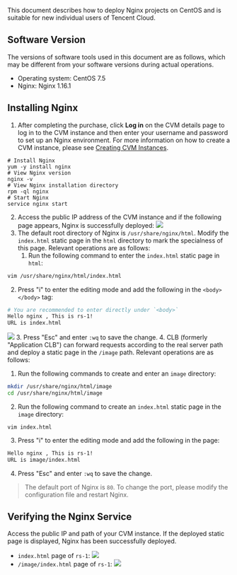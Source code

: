 This document describes how to deploy Nginx projects on CentOS and is suitable for new individual users of Tencent Cloud.
## Software Version
The versions of software tools used in this document are as follows, which may be different from your software versions during actual operations.
- Operating system: CentOS 7.5
- Nginx: Nginx 1.16.1

## Installing Nginx
1. After completing the purchase, click **Log in** on the CVM details page to log in to the CVM instance and then enter your username and password to set up an Nginx environment. For more information on how to create a CVM instance, please see [Creating CVM Instances](https://cloud.tencent.com/document/product/213/4855).
```
# Install Nginx
yum -y install nginx  
# View Nginx version
nginx -v
# View Nginx installation directory
rpm -ql nginx
# Start Nginx
service nginx start
```
2. Access the public IP address of the CVM instance and if the following page appears, Nginx is successfully deployed:
![](https://main.qcloudimg.com/raw/8807f9fd819eb93d46c5646ba3572fac.png)
3. The default root directory of Nginx is `/usr/share/nginx/html`. Modify the `index.html` static page in the `html` directory to mark the specialness of this page. Relevant operations are as follows:
   1. Run the following command to enter the `index.html` static page in `html`:
```bash
vim /usr/share/nginx/html/index.html
```
   2. Press "i" to enter the editing mode and add the following in the `<body></body>` tag:
```bash
# You are recommended to enter directly under `<body>`
Hello nginx , This is rs-1!
URL is index.html
```
![](https://main.qcloudimg.com/raw/02e833dd08a6873d5d015f4531d24645.png)
   3. Press "Esc" and enter `:wq` to save the change.
4. CLB (formerly "Application CLB") can forward requests according to the real server path and deploy a static page in the `/image` path. Relevant operations are as follows:
   1. Run the following commands to create and enter an `image` directory:
```bash
mkdir /usr/share/nginx/html/image
cd /usr/share/nginx/html/image
```
   2. Run the following command to create an `index.html` static page in the `image` directory:
```
vim index.html
```
   3. Press "i" to enter the editing mode and add the following in the page:
```bash
Hello nginx , This is rs-1!
URL is image/index.html
```
   4. Press "Esc" and enter `:wq` to save the change.
 
>The default port of Nginx is `80`. To change the port, please modify the configuration file and restart Nginx.

## Verifying the Nginx Service
Access the public IP and path of your CVM instance. If the deployed static page is displayed, Nginx has been successfully deployed.
- `index.html` page of `rs-1`:
![](https://main.qcloudimg.com/raw/ede62fecd2106869d53bf142ad51903e.png)
- `/image/index.html` page of `rs-1`:
![](https://main.qcloudimg.com/raw/f0f87422487177722291c2260cac9d35.png)
